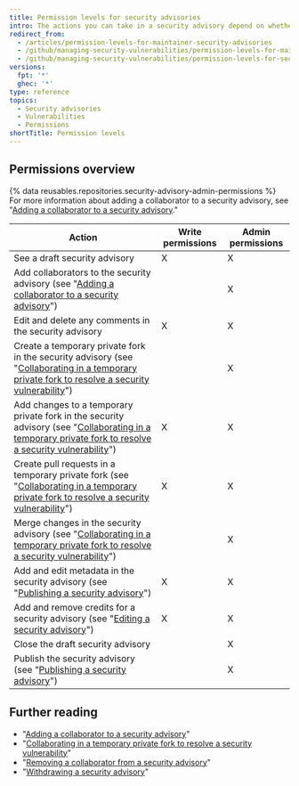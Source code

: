 ```yaml
---
title: Permission levels for security advisories
intro: The actions you can take in a security advisory depend on whether you have admin or write permissions to the security advisory.
redirect_from:
  - /articles/permission-levels-for-maintainer-security-advisories
  - /github/managing-security-vulnerabilities/permission-levels-for-maintainer-security-advisories
  - /github/managing-security-vulnerabilities/permission-levels-for-security-advisories
versions:
  fpt: '*'
  ghec: '*'
type: reference
topics:
  - Security advisories
  - Vulnerabilities
  - Permissions
shortTitle: Permission levels
---
```


## Permissions overview

{% data reusables.repositories.security-advisory-admin-permissions %} For more information about adding a collaborator to a security advisory, see "[Adding a collaborator to a security advisory](/github/managing-security-vulnerabilities/adding-a-collaborator-to-a-security-advisory)."

Action | Write permissions | Admin permissions |
------ | ----------------- | ----------------- |
See a draft security advisory | X | X |
Add collaborators to the security advisory (see "[Adding a collaborator to a security advisory](/github/managing-security-vulnerabilities/adding-a-collaborator-to-a-security-advisory)") | | X |
Edit and delete any comments in the security advisory | X | X |
Create a temporary private fork in the security advisory (see "[Collaborating in a temporary private fork to resolve a security vulnerability](/articles/collaborating-in-a-temporary-private-fork-to-resolve-a-security-vulnerability)") | | X |
Add changes to a temporary private fork in the security advisory (see "[Collaborating in a temporary private fork to resolve a security vulnerability](/articles/collaborating-in-a-temporary-private-fork-to-resolve-a-security-vulnerability)") | X | X |
Create pull requests in a temporary private fork (see "[Collaborating in a temporary private fork to resolve a security vulnerability](/github/managing-security-vulnerabilities/collaborating-in-a-temporary-private-fork-to-resolve-a-security-vulnerability)") | X | X |
Merge changes in the security advisory (see "[Collaborating in a temporary private fork to resolve a security vulnerability](/articles/collaborating-in-a-temporary-private-fork-to-resolve-a-security-vulnerability)") | | X |
Add and edit metadata in the security advisory (see "[Publishing a security advisory](/github/managing-security-vulnerabilities/publishing-a-security-advisory)") | X | X |
Add and remove credits for a security advisory (see "[Editing a security advisory](/github/managing-security-vulnerabilities/editing-a-security-advisory#about-credits-for-security-advisories)") | X | X |
Close the draft security advisory | | X |
Publish the security advisory (see "[Publishing a security advisory](/github/managing-security-vulnerabilities/publishing-a-security-advisory)") | | X |

## Further reading

- "[Adding a collaborator to a security advisory](/github/managing-security-vulnerabilities/adding-a-collaborator-to-a-security-advisory)"
- "[Collaborating in a temporary private fork to resolve a security vulnerability](/github/managing-security-vulnerabilities/collaborating-in-a-temporary-private-fork-to-resolve-a-security-vulnerability)"
- "[Removing a collaborator from a security advisory](/github/managing-security-vulnerabilities/removing-a-collaborator-from-a-security-advisory)"
- "[Withdrawing a security advisory](/github/managing-security-vulnerabilities/withdrawing-a-security-advisory)"
